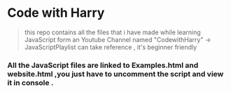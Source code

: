 # Code with Harry
> this repo contains all the files that i have made while learning JavaScript form an Youtube Channel named "CodewithHarry" -> JavaScriptPlaylist
> can take reference , it's beginner friendly

### All the JavaScript files are linked to Examples.html and website.html ,you just have to uncomment the script and view it in console . 
